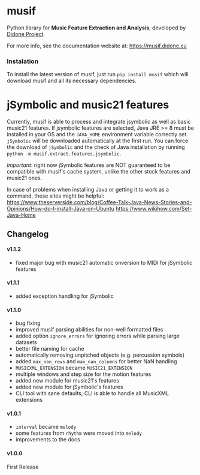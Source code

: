 # musif

Python library for **Music Feature Extraction and Analysis**, developed by [Didone Project](https://didone.eu/). 

For more info, see the documentation website at: https://musif.didone.eu

### Instalation
To install the latest version of musif, just run
`pip install musif`
which will download musif and all its necessary dependencies.

# jSymbolic and music21 features
Currently, musif is able to process and integrate jsymbolic as well as basic music21 features. If jsymbolic features are selected, Java JRE >= 8 must be installed in your OS and the `JAVA_HOME` environment variable correctly set. `jSymbolic` will be downloaded automatically at the first run. You can force the download of `jSymbolic` and the check of Java installation by running `python -m musif.extract.features.jsymbolic`.

*Important*: right now jSymbolic features are NOT guaranteed to be compatible with musif's cache system, unlike the other stock features and music21 ones. 
 
In case of problems when installing Java or getting it to work as a command, these sites might be helpful:
https://www.theserverside.com/blog/Coffee-Talk-Java-News-Stories-and-Opinions/How-do-I-install-Java-on-Ubuntu
https://www.wikihow.com/Set-Java-Home

## Changelog

#### v1.1.2
* fixed major bug with music21 automatic onversion to MIDI for jSymbolic features

#### v1.1.1
* added exception handling for jSymbolic

#### v1.1.0
* bug fixing
* improved musif parsing abilities for non-well formatted files
* added option `ignore_errors` for ignoring errors while parsing large datasets
* better file naming for cache
* automatically removing unpitched objects (e.g. percussion symbols)
* added `max_nan_rows` and `max_nan_columns` for better NaN handling
* `MUSICXML_EXTENSION` became `MUSIC21_EXTENSION`
* multiple windows and step size for the motion features
* added new module for music21's features
* added new module for jSymbolic's features
* CLI tool with sane defaults; CLI is able to handle all MusicXML extensions

#### v1.0.1
* `interval` became `melody`
* some features from `rhythm` were moved into `melody`
* improvements to the docs

#### v1.0.0
First Release
